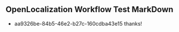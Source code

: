 ## OpenLocalization Workflow Test MarkDown
* aa9326be-84b5-46e2-b27c-160cdba43e15 thanks!

<!--HONumber=Jul16_HO3-->


